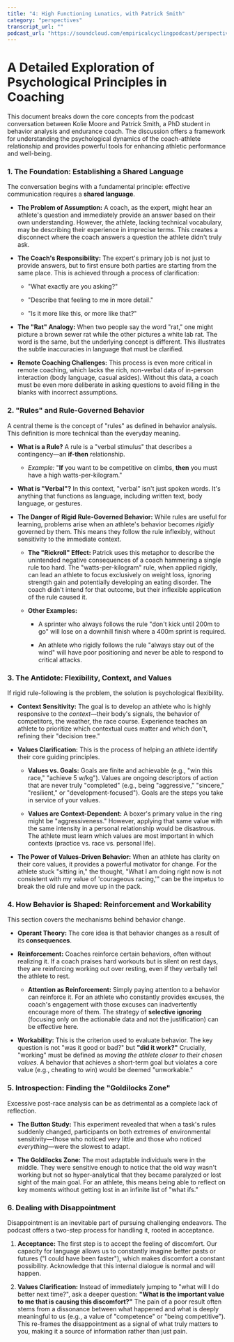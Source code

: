 ```yaml
---
title: "4: High Functioning Lunatics, with Patrick Smith"
category: "perspectives"
transcript_url: ""
podcast_url: "https://soundcloud.com/empiricalcyclingpodcast/perspectives-4-high-functioning-lunatics-with-patrick-smith"
---
```


# A Detailed Exploration of Psychological Principles in Coaching

This document breaks down the core concepts from the podcast conversation between Kolie Moore and Patrick Smith, a PhD student in behavior analysis and endurance coach. The discussion offers a framework for understanding the psychological dynamics of the coach-athlete relationship and provides powerful tools for enhancing athletic performance and well-being.

### 1. The Foundation: Establishing a Shared Language

The conversation begins with a fundamental principle: effective communication requires a **shared language**.

-   **The Problem of Assumption:** A coach, as the expert, might hear an athlete's question and immediately provide an answer based on their own understanding. However, the athlete, lacking technical vocabulary, may be describing their experience in imprecise terms. This creates a disconnect where the coach answers a question the athlete didn't truly ask.
    
-   **The Coach's Responsibility:** The expert's primary job is not just to provide answers, but to first ensure both parties are starting from the same place. This is achieved through a process of clarification:
    
    -   "What exactly are you asking?"
        
    -   "Describe that feeling to me in more detail."
        
    -   "Is it more like this, or more like that?"
        
-   **The "Rat" Analogy:** When two people say the word "rat," one might picture a brown sewer rat while the other pictures a white lab rat. The word is the same, but the underlying concept is different. This illustrates the subtle inaccuracies in language that must be clarified.
    
-   **Remote Coaching Challenges:** This process is even more critical in remote coaching, which lacks the rich, non-verbal data of in-person interaction (body language, casual asides). Without this data, a coach must be even more deliberate in asking questions to avoid filling in the blanks with incorrect assumptions.
    

### 2. "Rules" and Rule-Governed Behavior

A central theme is the concept of "rules" as defined in behavior analysis. This definition is more technical than the everyday meaning.

-   **What is a Rule?** A rule is a "verbal stimulus" that describes a contingency—an **if-then** relationship.
    
    -   _Example:_ "**If** you want to be competitive on climbs, **then** you must have a high watts-per-kilogram."
        
-   **What is "Verbal"?** In this context, "verbal" isn't just spoken words. It's anything that functions as language, including written text, body language, or gestures.
    
-   **The Danger of Rigid Rule-Governed Behavior:** While rules are useful for learning, problems arise when an athlete's behavior becomes _rigidly_ governed by them. This means they follow the rule inflexibly, without sensitivity to the immediate context.
    
    -   **The "Rickroll" Effect:** Patrick uses this metaphor to describe the unintended negative consequences of a coach hammering a single rule too hard. The "watts-per-kilogram" rule, when applied rigidly, can lead an athlete to focus exclusively on weight loss, ignoring strength gain and potentially developing an eating disorder. The coach didn't intend for that outcome, but their inflexible application of the rule caused it.
        
    -   **Other Examples:**
        
        -   A sprinter who always follows the rule "don't kick until 200m to go" will lose on a downhill finish where a 400m sprint is required.
            
        -   An athlete who rigidly follows the rule "always stay out of the wind" will have poor positioning and never be able to respond to critical attacks.
            

### 3. The Antidote: Flexibility, Context, and Values

If rigid rule-following is the problem, the solution is psychological flexibility.

-   **Context Sensitivity:** The goal is to develop an athlete who is highly responsive to the _context_—their body's signals, the behavior of competitors, the weather, the race course. Experience teaches an athlete to prioritize which contextual cues matter and which don't, refining their "decision tree."
    
-   **Values Clarification:** This is the process of helping an athlete identify their core guiding principles.
    
    -   **Values vs. Goals:** Goals are finite and achievable (e.g., "win this race," "achieve 5 w/kg"). Values are ongoing descriptors of action that are never truly "completed" (e.g., being "aggressive," "sincere," "resilient," or "development-focused"). Goals are the steps you take in service of your values.
        
    -   **Values are Context-Dependent:** A boxer's primary value in the ring might be "aggressiveness." However, applying that same value with the same intensity in a personal relationship would be disastrous. The athlete must learn which values are most important in which contexts (practice vs. race vs. personal life).
        
-   **The Power of Values-Driven Behavior:** When an athlete has clarity on their core values, it provides a powerful motivator for change. For the athlete stuck "sitting in," the thought, "What I am doing right now is not consistent with my value of 'courageous racing,'" can be the impetus to break the old rule and move up in the pack.
    

### 4. How Behavior is Shaped: Reinforcement and Workability

This section covers the mechanisms behind behavior change.

-   **Operant Theory:** The core idea is that behavior changes as a result of its **consequences**.
    
-   **Reinforcement:** Coaches reinforce certain behaviors, often without realizing it. If a coach praises hard workouts but is silent on rest days, they are reinforcing working out over resting, even if they verbally tell the athlete to rest.
    
    -   **Attention as Reinforcement:** Simply paying attention to a behavior can reinforce it. For an athlete who constantly provides excuses, the coach's engagement with those excuses can inadvertently encourage more of them. The strategy of **selective ignoring** (focusing only on the actionable data and not the justification) can be effective here.
        
-   **Workability:** This is the criterion used to evaluate behavior. The key question is not "was it good or bad?" but **"did it work?"** Crucially, "working" must be defined as _moving the athlete closer to their chosen values_. A behavior that achieves a short-term goal but violates a core value (e.g., cheating to win) would be deemed "unworkable."
    

### 5. Introspection: Finding the "Goldilocks Zone"

Excessive post-race analysis can be as detrimental as a complete lack of reflection.

-   **The Button Study:** This experiment revealed that when a task's rules suddenly changed, participants on both extremes of environmental sensitivity—those who noticed very little and those who noticed _everything_—were the slowest to adapt.
    
-   **The Goldilocks Zone:** The most adaptable individuals were in the middle. They were sensitive enough to notice that the old way wasn't working but not so hyper-analytical that they became paralyzed or lost sight of the main goal. For an athlete, this means being able to reflect on key moments without getting lost in an infinite list of "what ifs."
    

### 6. Dealing with Disappointment

Disappointment is an inevitable part of pursuing challenging endeavors. The podcast offers a two-step process for handling it, rooted in acceptance.

1.  **Acceptance:** The first step is to accept the feeling of discomfort. Our capacity for language allows us to constantly imagine better pasts or futures ("I could have been faster"), which makes discomfort a constant possibility. Acknowledge that this internal dialogue is normal and will happen.
    
2.  **Values Clarification:** Instead of immediately jumping to "what will I do better next time?", ask a deeper question: **"What is the important value to me that is causing this discomfort?"** The pain of a poor result often stems from a dissonance between what happened and what is deeply meaningful to us (e.g., a value of "competence" or "being competitive"). This re-frames the disappointment as a signal of what truly matters to you, making it a source of information rather than just pain.